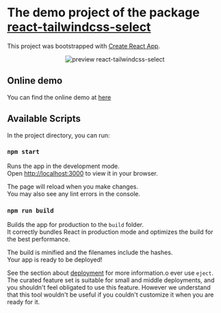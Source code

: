 # The demo project of the package [react-tailwindcss-select](https://github.com/onesine/react-tailwindcss-select)

This project was bootstrapped with [Create React App](https://github.com/facebook/create-react-app).

<p align="center">
<img src="https://raw.githubusercontent.com/onesine/demo-react-tailwindcss-select/master/assets/img/Screen_Shot_2022-08-06_at_22.04.09.png" alt="preview react-tailwindcss-select">
</p>

## Online demo
You can find the online demo at [here](https://demo-react-tailwindcss-select.herokuapp.com/)

## Available Scripts

In the project directory, you can run:

### `npm start`

Runs the app in the development mode.\
Open [http://localhost:3000](http://localhost:3000) to view it in your browser.

The page will reload when you make changes.\
You may also see any lint errors in the console.

### `npm run build`

Builds the app for production to the `build` folder.\
It correctly bundles React in production mode and optimizes the build for the best performance.

The build is minified and the filenames include the hashes.\
Your app is ready to be deployed!

See the section about [deployment](https://facebook.github.io/create-react-app/docs/deployment) for more information.o ever use `eject`. The curated feature set is suitable for small and middle deployments, and you shouldn't feel obligated to use this feature. However we understand that this tool wouldn't be useful if you couldn't customize it when you are ready for it.